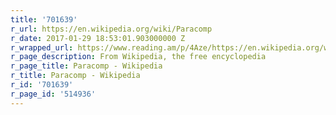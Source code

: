 ```yaml
---
title: '701639'
r_url: https://en.wikipedia.org/wiki/Paracomp
r_date: 2017-01-29 18:53:01.903000000 Z
r_wrapped_url: https://www.reading.am/p/4Aze/https://en.wikipedia.org/wiki/Paracomp
r_page_description: From Wikipedia, the free encyclopedia
r_page_title: Paracomp - Wikipedia
r_title: Paracomp - Wikipedia
r_id: '701639'
r_page_id: '514936'
---
```


